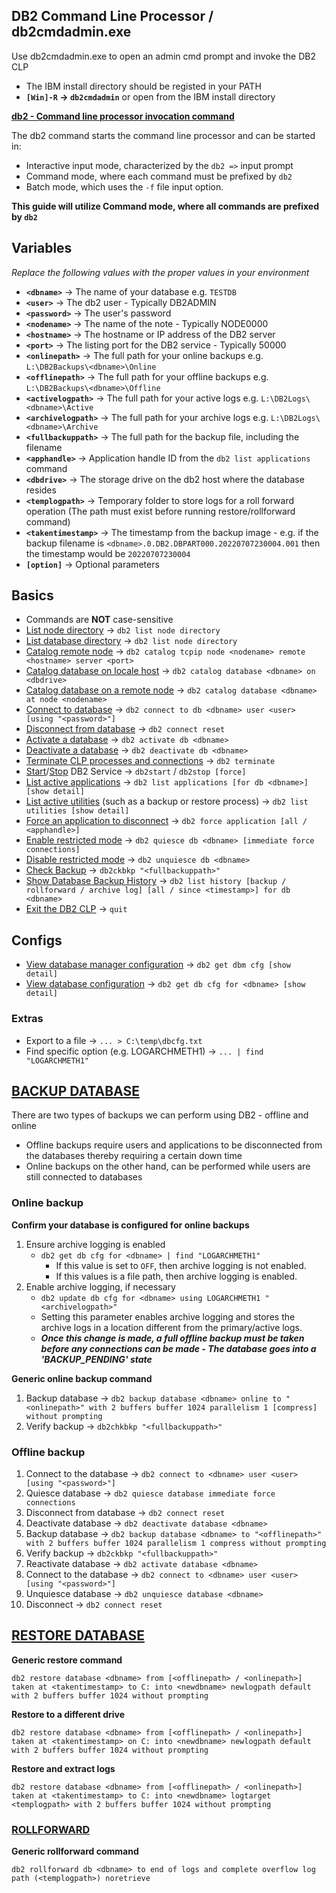 ## DB2 Command Line Processor / db2cmdadmin.exe
Use db2cmdadmin.exe to open an admin cmd prompt and invoke the DB2 CLP
- The IBM install directory should be registed in your PATH
- **`[Win]-R` → `db2cmdadmin`** or open from the IBM install directory

**[db2 - Command line processor invocation command](https://www.ibm.com/docs/en/db2/11.5?topic=clp-db2-invocation)**

The db2 command starts the command line processor and can be started in:
- Interactive input mode, characterized by the `db2 =>` input prompt
- Command mode, where each command must be prefixed by `db2`
- Batch mode, which uses the `-f` file input option.

**This guide will utilize Command mode, where all commands are prefixed by `db2`**

## Variables
*Replace the following values with the proper values in your environment*
- **`<dbname>`** → The name of your database e.g. `TESTDB`
- **`<user>`** → The db2 user - Typically DB2ADMIN
- **`<password>`** → The user's password
- **`<nodename>`** → The name of the note - Typically NODE0000
- **`<hostname>`** → The hostname or IP address of the DB2 server
- **`<port>`** → The listing port for the DB2 service - Typically 50000
- **`<onlinepath>`** → The full path for your online backups e.g. `L:\DB2Backups\<dbname>\Online`
- **`<offlinepath>`** → The full path for your offline backups e.g. `L:\DB2Backups\<dbname>\Offline`
- **`<activelogpath>`** → The full path for your active logs e.g. `L:\DB2Logs\<dbname>\Active`
- **`<archivelogpath>`** → The full path for your archive logs e.g. `L:\DB2Logs\<dbname>\Archive`
- **`<fullbackuppath>`** → The full path for the backup file, including the filename
- **`<apphandle>`** → Application handle ID from the `db2 list applications` command
- **`<dbdrive>`** → The storage drive on the db2 host where the database resides
- **`<templogpath>`** → Temporary folder to store logs for a roll forward operation (The path must exist before running restore/rollforward command)
- **`<takentimestamp>`** → The timestamp from the backup image - e.g. if the backup filename is `<dbname>.0.DB2.DBPART000.20220707230004.001` then the timestamp would be `20220707230004`
- **`[option]`** → Optional parameters

## Basics
- Commands are **NOT** case-sensitive
- [List node directory](https://www.ibm.com/docs/en/db2/11.5?topic=commands-list-node-directory) → `db2 list node directory`
- [List database directory](https://www.ibm.com/docs/en/db2/11.5?topic=commands-list-database-directory) → `db2 list node directory`
- [Catalog remote node](https://www.ibm.com/docs/en/db2/11.5?topic=commands-catalog-tcpip-node) → `db2 catalog tcpip node <nodename> remote <hostname> server <port>`
- [Catalog database on locale host]() → `db2 catalog database <dbname> on <dbdrive>`
- [Catalog database on a remote node](https://www.ibm.com/docs/en/db2/11.5?topic=commands-catalog-database) → `db2 catalog database <dbname> at node <nodename>`
- [Connect to database](https://www.ibm.com/docs/en/db2/11.5?topic=clp-command-line-processor-features) → `db2 connect to db <dbname> user <user> [using "<password>"]`
- [Disconnect from database](https://www.ibm.com/docs/en/db2/11.5?topic=clp-command-line-processor-features) → `db2 connect reset`
- [Activate a database](https://www.ibm.com/docs/en/db2/11.5?topic=commands-activate-database) → `db2 activate db <dbname>`
- [Deactivate a database](https://www.ibm.com/docs/en/db2/11.5?topic=commands-deactivate-database) → `db2 deactivate db <dbname>`
- [Terminate CLP processes and connections](https://www.ibm.com/docs/en/db2/11.5?topic=commands-terminate) → `db2 terminate`
- [Start](https://www.ibm.com/docs/en/db2/11.5?topic=commands-db2start-start-db2)/[Stop](https://www.ibm.com/docs/en/db2/11.5?topic=commands-db2stop-stop-db2) DB2 Service → `db2start` / `db2stop [force]`
- [List active applications](https://www.ibm.com/docs/en/db2/11.5?topic=commands-list-applications) → `db2 list applications [for db <dbname>] [show detail]`
- [List active utilities](https://www.ibm.com/docs/en/db2/11.1?topic=commands-list-utilities) (such as a backup or restore process) → `db2 list utilities [show detail]`
- [Force an application to disconnect](https://www.ibm.com/docs/en/db2/11.5?topic=commands-force-application) → `db2 force application [all / <apphandle>]`
- [Enable restricted mode](https://www.ibm.com/docs/en/db2/11.5?topic=commands-quiesce-database-using-admin-cmd) → `db2 quiesce db <dbname> [immediate force connections]`
- [Disable restricted mode](https://www.ibm.com/docs/en/db2/11.5?topic=commands-unquiesce-database-using-admin-cmd) → `db2 unquiesce db <dbname>`
- [Check Backup](https://www.ibm.com/docs/en/db2/11.5?topic=commands-db2ckbkp-check-backup) → `db2ckbkp "<fullbackuppath>"`
- [Show Database Backup History](https://www.ibm.com/docs/en/db2/11.5?topic=commands-list-history) → `db2 list history [backup / rollforward / archive log] [all / since <timestamp>] for db <dbname>`
- [Exit the DB2 CLP](https://www.ibm.com/docs/en/db2/11.5?topic=commands-quit) → `quit`

## Configs
- [View database manager configuration](https://www.ibm.com/docs/en/db2/11.5?topic=commands-get-database-manager-configuration) → `db2 get dbm cfg [show detail]`
- [View database configuration](https://www.ibm.com/docs/en/db2/11.5?topic=commands-get-database-configuration) → `db2 get db cfg for <dbname> [show detail]`
### Extras
- Export to a file → `... > C:\temp\dbcfg.txt`
- Find specific option (e.g. LOGARCHMETH1) → `... | find "LOGARCHMETH1"`


## [BACKUP DATABASE](https://www.ibm.com/docs/en/db2/11.5?topic=commands-backup-database)
There are two types of backups we can perform using DB2 - offline and online
- Offline backups require users and applications to be disconnected from the databases thereby requiring a certain down time 
- Online backups on the other hand, can be performed while users are still connected to databases

### Online backup
**Confirm your database is configured for online backups**

1. Ensure archive logging is enabled
   - `db2 get db cfg for <dbname> | find "LOGARCHMETH1"`
     - If this value is set to `OFF`, then archive logging is not enabled.
     - If this values is a file path, then archive logging is enabled.
2. Enable archive logging, if necessary
   - `db2 update db cfg for <dbname> using LOGARCHMETH1 "<archivelogpath>"`
   - Setting this parameter enables archive logging and stores the archive logs in a location different from the primary/active logs.
   - ***Once this change is made, a full offline backup must be taken before any connections can be made - The database goes into a 'BACKUP_PENDING' state***

**Generic online backup command**

1. Backup database → `db2 backup database <dbname> online to "<onlinepath>" with 2 buffers buffer 1024 parallelism 1 [compress] without prompting`
2. Verify backup → `db2chkbkp "<fullbackuppath>"`

### Offline backup
1. Connect to the database → `db2 connect to <dbname> user <user> [using "<password>"]`
2. Quiesce database → `db2 quiesce database immediate force connections`
3. Disconnect from database → `db2 connect reset`
4. Deactivate database → `db2 deactivate database <dbname>`
5. Backup database → `db2 backup database <dbname> to "<offlinepath>" with 2 buffers buffer 1024 parallelism 1 compress without prompting`
6. Verify backup → `db2ckbkp "<fullbackuppath>"`
7. Reactivate database → `db2 activate database <dbname>`
8. Connect to the database → `db2 connect to <dbname> user <user> [using "<password>"]`
9. Unquiesce database → `db2 unquiesce database <dbname>`
10. Disconnect → `db2 connect reset`

## [RESTORE DATABASE](https://www.ibm.com/docs/en/db2/11.5?topic=commands-restore-database)
**Generic restore command**

`db2 restore database <dbname> from [<offlinepath> / <onlinepath>] taken at <takentimestamp> to C: into <newdbname> newlogpath default with 2 buffers buffer 1024 without prompting`

**Restore to a different drive**

`db2 restore database <dbname> from [<offlinepath> / <onlinepath>] taken at <takentimestamp> on C: into <newdbname> newlogpath default with 2 buffers buffer 1024 without prompting`

**Restore and extract logs**

`db2 restore database <dbname> from [<offlinepath> / <onlinepath>] taken at <takentimestamp> to C: into <newdbname> logtarget <templogpath> with 2 buffers buffer 1024 without prompting`

### [ROLLFORWARD](https://www.ibm.com/docs/en/db2/11.5?topic=commands-rollforward-database)

**Generic rollforward command**

`db2 rollforward db <dbname> to end of logs and complete overflow log path (<templogpath>) noretrieve`
